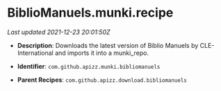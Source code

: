 # BiblioManuels.munki.recipe

_Last updated 2021-12-23 20:01:50Z_

- **Description**: Downloads the latest version of Biblio Manuels by CLE-International and imports it into a munki_repo.

- **Identifier**: `com.github.apizz.munki.bibliomanuels`

- **Parent Recipes**: `com.github.apizz.download.bibliomanuels`
